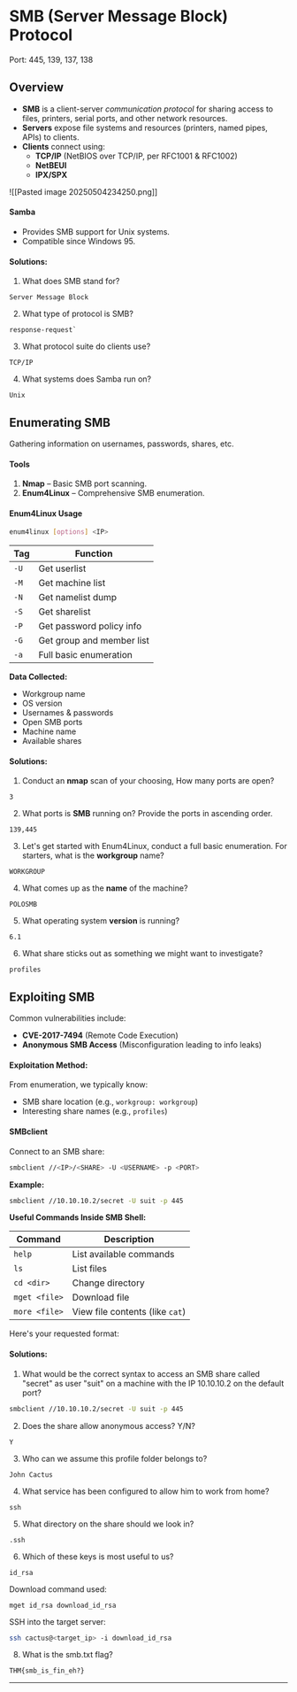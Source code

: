 
# SMB (Server Message Block) Protocol

Port: 445, 139, 137, 138
## Overview

- **SMB** is a client-server *communication protocol* for sharing access to files, printers, serial ports, and other network resources.
- **Servers** expose file systems and resources (printers, named pipes, APIs) to clients.
- **Clients** connect using:
  - **TCP/IP** (NetBIOS over TCP/IP, per RFC1001 & RFC1002)
  - **NetBEUI**
  - **IPX/SPX**

![[Pasted image 20250504234250.png]]
#### Samba
- Provides SMB support for Unix systems.
- Compatible since Windows 95.

#### Solutions: 

1. What does SMB stand for?
```plaintext 
Server Message Block
```

2. What type of protocol is SMB? 
```plaintext
response-request`
```

3. What protocol suite do clients use?
```plaintext
TCP/IP
```

4. What systems does Samba run on?
```plaintext
Unix
```

## Enumerating SMB

Gathering information on usernames, passwords, shares, etc.
#### Tools
1. **Nmap** – Basic SMB port scanning.
2. **Enum4Linux** – Comprehensive SMB enumeration.

#### Enum4Linux Usage
```bash
enum4linux [options] <IP>
```

| **Tag** | **Function**                     |
|---------|----------------------------------|
| `-U`    | Get userlist                    |
| `-M`    | Get machine list                |
| `-N`    | Get namelist dump               |
| `-S`    | Get sharelist                   |
| `-P`    | Get password policy info        |
| `-G`    | Get group and member list       |
| `-a`    | Full basic enumeration         |

**Data Collected:**
- Workgroup name
- OS version
- Usernames & passwords
- Open SMB ports
- Machine name
- Available shares
#### Solutions:

1. Conduct an **nmap** scan of your choosing, How many ports are open?
```plaintext
3
```

2. What ports is **SMB** running on? Provide the ports in ascending order.
```plaintext
139,445
```

3. Let's get started with Enum4Linux, conduct a full basic enumeration. For starters, what is the **workgroup** name?
```plaintext
WORKGROUP
```

4. What comes up as the **name** of the machine?
```plaintext
POLOSMB
```

5. What operating system **version** is running?
```plaintext
6.1
```

6. What share sticks out as something we might want to investigate?
```plaintext
profiles
```

## Exploiting SMB

Common vulnerabilities include:
- **CVE-2017-7494** (Remote Code Execution)
- **Anonymous SMB Access** (Misconfiguration leading to info leaks)

#### Exploitation Method: 
From enumeration, we typically know:
- SMB share location (e.g., `workgroup: workgroup`)
- Interesting share names (e.g., `profiles`)

#### SMBclient
Connect to an SMB share:
```bash
smbclient //<IP>/<SHARE> -U <USERNAME> -p <PORT>
```
**Example:**
```bash
smbclient //10.10.10.2/secret -U suit -p 445
```

**Useful Commands Inside SMB Shell:**

| Command       | Description                     |
| ------------- | ------------------------------- |
| `help`        | List available commands         |
| `ls`          | List files                      |
| `cd <dir>`    | Change directory                |
| `mget <file>` | Download file                   |
| `more <file>` | View file contents (like `cat`) |

Here's your requested format:

#### Solutions:

1. What would be the correct syntax to access an SMB share called "secret" as user "suit" on a machine with the IP 10.10.10.2 on the default port?
```bash
smbclient //10.10.10.2/secret -U suit -p 445
```

2. Does the share allow anonymous access? Y/N?
```plaintext
Y
```

3. Who can we assume this profile folder belongs to?
```plaintext
John Cactus
```

4. What service has been configured to allow him to work from home?
```plaintext
ssh
```

5. What directory on the share should we look in?
```plaintext
.ssh
```

6. Which of these keys is most useful to us?
```plaintext
id_rsa
```

Download command used:
```smbclient
mget id_rsa download_id_rsa
```

SSH into the target server: 
```bash 
ssh cactus@<target_ip> -i download_id_rsa
```

8. What is the smb.txt flag?
```plaintext
THM{smb_is_fin_eh?}
```

---
